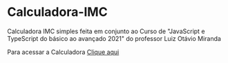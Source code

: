 # Calculadora-IMC
Calculadora IMC simples feita em conjunto ao Curso de "JavaScript e TypeScript do básico ao avançado 2021" do professor Luiz Otávio Miranda

<p> Para acessar a Calculadora <a href='https://eloquent-cori-774d67.netlify.app/' target='_blank'>Clique aqui</a></p>

